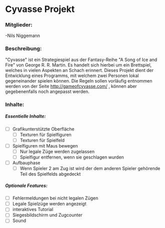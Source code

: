 # Cyvasse Projekt
### Mitglieder:
-Nils Niggemann 

### Beschreibung:
"Cyvasse" ist ein Strategiespiel aus der Fantasy-Reihe "A Song of Ice and Fire" von George R. R. Martin.
Es handelt sich hierbei um ein Brettspiel, welches in vielen Aspekten an Schach erinnert. Dieses Projekt dient der Entwicklung eines Programms, mit welchem zwei Personen lokal gegeneinander spielen können.
Die Regeln sollen vorläufig entnommen werden von der Seite http://gameofcyvasse.com/ , können aber gegebenenfalls noch angepasst werden.


### Inhalte:
##### Essentielle Inhalte:
- [ ] Grafikunterstützte Oberfläche
  - [ ] Texturen für Spielfiguren
  - [ ] Texturen für Spielfeld
- [ ] Spielfiguren mit Maus bewegen
  - [ ] Nur legale Züge werden zugelassen
  - [ ] Spielfigur entfernen, wenn sie geschlagen wurden
- [ ] Aufbauphase
  - [ ] Wenn Spieler 2 am Zug ist wird der dem anderen Spieler gehörende Teil des Spielfelds abgedeckt

##### Optionale Features:
- [ ] Fehlermeldungen bei nicht legalen Zügen
- [ ] Legale Spielzüge werden angezeigt
- [ ] interaktives Tutorial
- [ ] Siegesbildschirm und Zugcounter
- [ ] Sound

